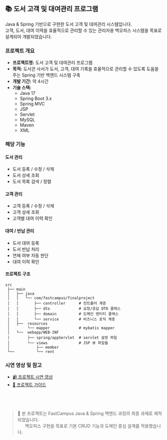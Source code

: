 ## 📚 도서 고객 및 대여관리 프로그램

Java & Spring 기반으로 구현한 도서 고객 및 대여관리 시스템입니다.\
고객, 도서, 대여 이력을 효율적으로 관리할 수 있는 관리자용 백오피스 시스템을 목표로 설계되어 개발되었습니다.

### 프로젝트 개요

- **프로젝트명:** 도서 고객 및 대여관리 프로그램
- **목적:** 도서관 사서가 도서, 고객, 대여 기록을 효율적으로 관리할 수 있도록 도움을 주는 Spring 기반 백엔드 시스템 구축
- **개발 기간:** 약 4시간 
- **기술 스택:**
  - Java 17
  - Spring Boot 3.x
  - Spring MVC
  - JSP
  - Servlet
  - MySQL
  - Maven
  - XML

### 해당 기능

#### 도서 관리

- 도서 등록 / 수정 / 삭제
- 도서 상세 조회
- 도서 목록 검색 / 정렬

#### 고객 관리

- 고객 등록 / 수정 / 삭제
- 고객 상세 조회
- 고객별 대여 이력 확인

#### 대여 / 반납 관리

- 도서 대여 등록
- 도서 반납 처리
- 연체 여부 자동 판단
- 대여 이력 확인
  
#### 프로젝트 구조

```
src
 ├── main
 │   ├── java
 │   │   └── com/fastcampus/finalproject
 │   │       ├── controller      # 컨트롤러 계층
 │   │       ├── dto             # 요청/응답 DTO 클래스
 │   │       ├── domain          # 도메인 엔티티 클래스
 │   │       └── service         # 비즈니스 로직 계층
 │   ├──  resources
 │        └── mapper             # mybatis mapper
 │   └──  webapp/WEB-INF
 │        ├── spring/appServlet  # servlet 설정 파일
 │        └── views              # JSP 뷰 파일들
 │            ├── member
 └──          └── rent
```

### 시연 영상 및 참고
- [📹 프로젝트 시연 영상](https://drive.google.com/file/d/1A_mZZJVEqI9ZJ8qaShR_z1oGT-F7Nzy-/view?usp=sharing)
- [📄 프로젝트 가이드](https://drive.google.com/file/d/12JI6BsJtunJglMgsbOxcySADOPbSrvq2/view?usp=sharing)

&nbsp;
---

> 💬 본 프로젝트는 FastCampus Java & Spring 백엔드 과정의 최종 과제로 제작되었습니다.\
> &nbsp;&nbsp;&nbsp;&nbsp;&nbsp; 백오피스 구현을 목표로 기본 CRUD 기능과 도메인 중심 설계를 적용했습니다.

